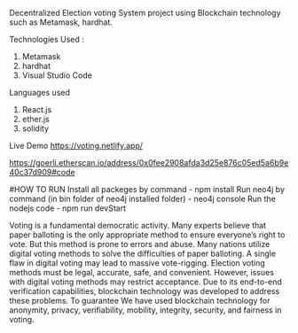 Decentralized Election voting System project using Blockchain technology such as Metamask, hardhat.

Technologies Used :
1. Metamask
2. hardhat
3. Visual Studio Code

Languages used

1. React.js
2. ether.js
3. solidity

Live Demo
https://voting.netlify.app/

https://goerli.etherscan.io/address/0x0fee2908afda3d25e876c05ed5a6b9e40c37d909#code



#HOW TO RUN
Install all packeges by command - npm install
Run neo4j by command (in bin folder of neo4j installed folder) - neo4j console 
Run the nodejs code - npm run devStart

Voting is a fundamental democratic activity. Many experts believe that paper balloting is the only appropriate method to ensure everyone’s right to vote. But this method is prone to errors and abuse. Many nations utilize digital voting methods to solve the difficulties of paper balloting. A single flaw in digital voting may lead to massive vote-rigging. Election voting methods must be legal, accurate, safe, and convenient. However, issues with digital voting methods may restrict acceptance. Due to its end-to-end verification capabilities, blockchain technology was developed to address these problems. To guarantee We have used blockchain technology for anonymity, privacy, verifiability, mobility, integrity, security, and fairness in voting.



